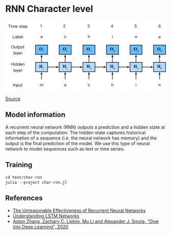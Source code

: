 # RNN Character level

![char-rnn](../char-rnn/docs/rnn-train.png)

[Source](https://d2l.ai/chapter_recurrent-neural-networks/rnn.html#rnn-based-character-level-language-models)

## Model information

 A recurrent neural network (RNN) outputs a prediction and a hidden state at each step of the computation. The hidden state captures historical information of a sequence (i.e. the neural network has memory) and the output is the final prediction of the model. We use this type of neural network to model sequences such as text or time series. 


## Training

```shell
cd text/char-rnn
julia --project char-rnn.jl
```

## References

* [The Unreasonable Effectiveness of Recurrent Neural Networks](http://karpathy.github.io/2015/05/21/rnn-effectiveness/)
* [Understanding LSTM Networks](https://colah.github.io/posts/2015-08-Understanding-LSTMs/)
* [Aston Zhang, Zachary C. Lipton, Mu Li and Alexander J. Smola, "Dive into Deep Learning", 2020](https://d2l.ai/chapter_recurrent-neural-networks/rnn.html#rnn-based-character-level-language-models)

